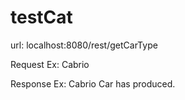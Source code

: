 # testCat


url:  localhost:8080/rest/getCarType


Request Ex:
Cabrio



Response Ex:
Cabrio Car has produced.
